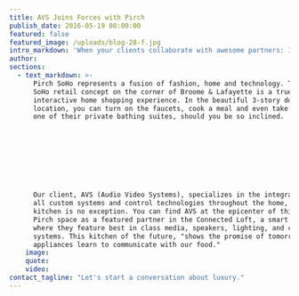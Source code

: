 ```yaml
---
title: AVS Joins Forces with Pirch
publish_date: 2016-05-19 00:00:00
featured: false
featured_image: /uploads/blog-28-f.jpg
intro_markdown: 'When your clients collaborate with awesome partners: In an incredibly exciting move in the evolution of retailing, our client&nbsp;[AVS](http://www.audiovideosystems.com/)&nbsp;(Audio Video Systems) has joined forces with Pirch, a cutting-edge provider of kitchen, bath and outdoor appliances.​'
author:
sections:
  - text_markdown: >-
      Pirch SoHo represents a fusion of fashion, home and technology. This new
      SoHo retail concept on the corner of Broome & Lafayette is a true
      interactive home shopping experience. In the beautiful 3-story downtown
      location, you can turn on the faucets, cook a meal and even take a bath in
      one of their private bathing suites, should you be so inclined.









      Our client, AVS (Audio Video Systems), specializes in the integration of
      all custom systems and control technologies throughout the home, and the
      kitchen is no exception. You can find AVS at the epicenter of this new
      Pirch space as a featured partner in the Connected Loft, a smart kitchen,
      where they feature best in class media, speakers, lighting, and control
      systems. This kitchen of the future, "shows the promise of tomorrow as our
      appliances learn to communicate with our food."​
    image:
    quote:
    video:
contact_tagline: "Let's start a conversation about luxury."
---
```




